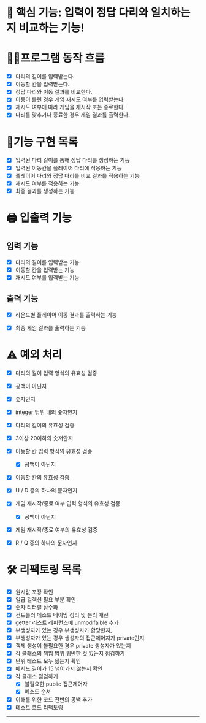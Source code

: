 # 📌 핵심 기능: 입력이 정답 다리와 일치하는지 비교하는 기능!

# 👩‍💻프로그램 동작 흐름
- [x] 다리의 길이를 입력받는다. 
- [x] 이동할 칸을 입력받는다.
- [x] 정답 다리와 이동 결과를 비교한다.
- [x] 이동이 틀린 경우 게임 재시도 여부를 입력받는다.
- [x] 재시도 여부에 따라 게임을 재시작 또는 종료한다.
- [x] 다리를 맞추거나 종료한 경우 게임 결과를 출력한다.

# 📝기능 구현 목록
- [x] 입력된 다리 길이를 통해 정답 다리를 생성하는 기능 
- [x] 입력된 이동칸을 플레이어 다리에 적용하는 기능
- [x] 플레이어 다리와 정답 다리를 비교 결과를 적용하는 기능
- [x] 재시도 여부를 적용하는 기능
- [x] 최종 결과를 생성하는 기능

# 🖨️ 입출력 기능

## 입력 기능

- [x] 다리의 길이를 입력받는 기능 
- [x] 이동할 칸을 입력받는 기능 
- [x] 재시도 여부를 입력받는 기능 

## 출력 기능

- [x] 라운드별 플레이어 이동 결과를 출력하는 기능 
- [x] 최종 게임 결과를 출력하는 기능 


#  ⚠️ 예외 처리
- [x]  다리의 길이 입력 형식의 유효성 검증
  - [x] 공백이 아닌지
  - [x] 숫자인지
  - [x] integer 범위 내의 숫자인지

- [x]  다리의 길이의 유효성 검증
  - [x] 3이상 20이하의 숫저안지

- [x] 이동할 칸 입력 형식의 유효성 검증
  - [x] 공백이 아닌지

- [x]  이동할 칸의 유효성 검증
  - [x] U / D 중의 하나의 문자인지
 

- [x] 게임 재시작/종료 여부 입력 형식의 유효성 검증
  - [x] 공백이 아닌지

- [x]  게임 재시작/종료 여부의 유효성 검증
  - [x] R / Q 중의 하나의 문자인지
 

# 🛠 리팩토링 목록
- [x] 원시값 포장 확인
- [x] 일급 컬렉션 필요 부분 확인
- [x] 숫자 리터럴 상수화
- [x] 컨트롤러 메소드 네이밍 정리 및 분리 개선
- [x] getter 리스트 레퍼런스에 unmodifaible 추가
- [x] 부생성자가 있는 경우 부생성자가 합당한지,
- [x] 부생성자가 있는 경우 생성자의 접근제어자가 private인지
- [x] 객체 생성이 불필요한 경우 private 생성자가 있는지
- [x] 각 클래스의 책임 범위 위반한 것 없는지 점검하기
- [x] 단위 테스트 모두 됐는지 확인
- [x] 메서드 길이가 15 넘어가지 않는지 확인
- [x] 각 클래스 점검하기
    - [x] 불필요한 public 접근제어자
    - [x] 메소드 순서
- [x] 이해를 위한 코드 전반의 공백 추가
- [x] 테스트 코드 리팩토링
---- 